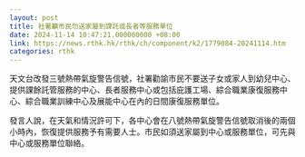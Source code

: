 ```yaml
---
layout: post
title: 社署籲市民勿送家屬到課託或長者等服務單位
date: 2024-11-14 10:47:21.000000000 +08:00
link: https://news.rthk.hk/rthk/ch/component/k2/1779084-20241114.htm
categories: rthk
---
```


天文台改發三號熱帶氣旋警告信號，社署勸諭市民不要送子女或家人到幼兒中心、提供課餘託管服務的中心、長者服務中心或包括庇護工場、綜合職業康復服務中心、綜合職業訓練中心及展能中心在內的日間康復服務單位。

發言人說，在天氣和情況許可下，各中心會在八號熱帶氣旋警告信號取消後的兩個小時內，恢復提供服務予有需要人士。市民如須送家屬到中心或服務單位，可先與中心或服務單位聯絡。
